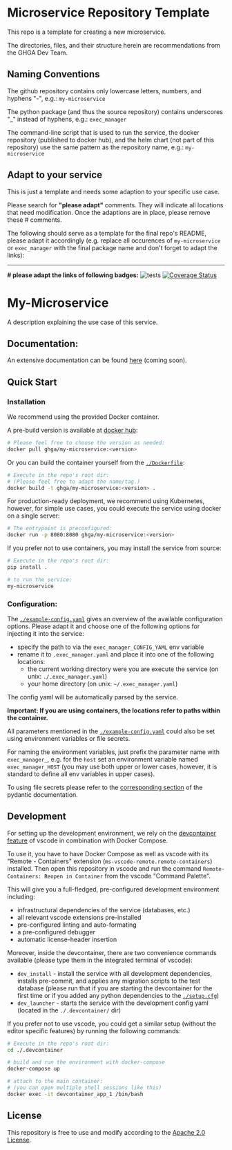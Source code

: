 


# Microservice Repository Template

This repo is a template for creating a new microservice.

The directories, files, and their structure herein are recommendations
from the GHGA Dev Team.

## Naming Conventions
The github repository contains only lowercase letters, numbers, and hyphens "-",
e.g.: `my-microservice`

The python package (and thus the source repository) contains underscores "_"
instead of hyphens, e.g.: `exec_manager`

The command-line script that is used to run the service, the docker repository
(published to docker hub), and the helm chart (not part of this repository) use the
same pattern as the repository name, e.g.: `my-microservice`
## Adapt to your service
This is just a template and needs some adaption to your specific use case.

Please search for **"please adapt"** comments. They will indicate all locations
that need modification. Once the adaptions are in place, please remove these #
comments.

The following should serve as a template for the final repo's README,
please adapt it accordingly (e.g. replace all occurences of `my-microservice` or `exec_manager` with the final package name and don't forget to adapt the links):

---

**\# please adapt the links of following badges:**
![tests](https://github.com/ghga-de/my-microservice/actions/workflows/unit_and_int_tests.yaml/badge.svg)
[![Coverage Status](https://coveralls.io/repos/github/ghga-de/my-microservice/badge.svg?branch=main)](https://coveralls.io/github/ghga-de/my-microservice?branch=main)
# My-Microservice

A description explaining the use case of this service.

## Documentation:

An extensive documentation can be found [here](...) (coming soon).

## Quick Start
### Installation
We recommend using the provided Docker container.

A pre-build version is available at [docker hub](https://hub.docker.com/repository/docker/ghga/my-microservice):
```bash
# Please feel free to choose the version as needed:
docker pull ghga/my-microservice:<version>
```

Or you can build the container yourself from the [`./Dockerfile`](./Dockerfile):
```bash
# Execute in the repo's root dir:
# (Please feel free to adapt the name/tag.)
docker build -t ghga/my-microservice:<version> .
```

For production-ready deployment, we recommend using Kubernetes, however,
for simple use cases, you could execute the service using docker
on a single server:
```bash
# The entrypoint is preconfigured:
docker run -p 8080:8080 ghga/my-microservice:<version>
```

If you prefer not to use containers, you may install the service from source:
```bash
# Execute in the repo's root dir:
pip install .

# to run the service:
my-microservice
```

### Configuration:
The [`./example-config.yaml`](./example-config.yaml) gives an overview of the available configuration options.
Please adapt it and choose one of the following options for injecting it into the service:
- specify the path to via the `exec_manager_CONFIG_YAML` env variable
- rename it to `.exec_manager.yaml` and place it into one of the following locations:
  - the current working directory were you are execute the service (on unix: `./.exec_manager.yaml`)
  - your home directory (on unix: `~/.exec_manager.yaml`)

The config yaml will be automatically parsed by the service.

**Important: If you are using containers, the locations refer to paths within the container.**

All parameters mentioned in the [`./example-config.yaml`](./example-config.yaml)
could also be set using environment variables or file secrets.

For naming the environment variables, just prefix the parameter name with `exec_manager_`,
e.g. for the `host` set an environment variable named `exec_manager_HOST`
(you may use both upper or lower cases, however, it is standard to define all env
variables in upper cases).

To using file secrets please refer to the
[corresponding section](https://pydantic-docs.helpmanual.io/usage/settings/#secret-support)
of the pydantic documentation.


## Development
For setting up the development environment, we rely on the
[devcontainer feature](https://code.visualstudio.com/docs/remote/containers) of vscode
in combination with Docker Compose.

To use it, you have to have Docker Compose as well as vscode with its "Remote - Containers" extension (`ms-vscode-remote.remote-containers`) installed.
Then open this repository in vscode and run the command
`Remote-Containers: Reopen in Container` from the vscode "Command Palette".

This will give you a full-fledged, pre-configured development environment including:
- infrastructural dependencies of the service (databases, etc.)
- all relevant vscode extensions pre-installed
- pre-configured linting and auto-formating
- a pre-configured debugger
- automatic license-header insertion

Moreover, inside the devcontainer, there are two convenience commands available
(please type them in the integrated terminal of vscode):
- `dev_install` - install the service with all development dependencies,
installs pre-commit, and applies any migration scripts to the test database
(please run that if you are starting the devcontainer for the first time
or if you added any python dependencies to the [`./setup.cfg`](./setup.cfg))
- `dev_launcher` - starts the service with the development config yaml
(located in the `./.devcontainer/` dir)

If you prefer not to use vscode, you could get a similar setup (without the editor specific features)
by running the following commands:
``` bash
# Execute in the repo's root dir:
cd ./.devcontainer

# build and run the environment with docker-compose
docker-compose up

# attach to the main container:
# (you can open multiple shell sessions like this)
docker exec -it devcontainer_app_1 /bin/bash
```

## License
This repository is free to use and modify according to the [Apache 2.0 License](./LICENSE).
